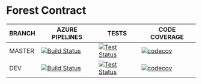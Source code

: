 # Forest Contract

BRANCH | AZURE PIPELINES                                                                                                                                                                                                                                     | TESTS                                                                                                                                                                                                      | CODE COVERAGE
-------|-----------------------------------------------------------------------------------------------------------------------------------------------------------------------------------------------------------------------------------------------------|------------------------------------------------------------------------------------------------------------------------------------------------------------------------------------------------------------|--------------
MASTER   | [![Build Status](https://dev.azure.com/eforest-finance/forest-contract/_apis/build/status/eforest-finance.forest-contract?branchName=master)](https://dev.azure.com/eforest-finance/forest-contract/_build/latest?definitionId=1&branchName=master) | [![Test Status](https://img.shields.io/azure-devops/tests/eforest-finance/forest-contract/1/master)](https://dev.azure.com/eforest-finance/forest-contract/_build/latest?definitionId=1&branchName=master) | [![codecov](https://codecov.io/gh/eforest-finance/forest-contract/branch/master/graph/badge.svg?token=O8ULTA26OV)](https://codecov.io/gh/eforest-finance/forest-contract)
DEV    | [![Build Status](https://dev.azure.com/eforest-finance/forest-contract/_apis/build/status/eforest-finance.forest-contract?branchName=dev)](https://dev.azure.com/eforest-finance/forest-contract/_build/latest?definitionId=1&branchName=dev)       | [![Test Status](https://img.shields.io/azure-devops/tests/eforest-finance/forest-contract/1/dev)](https://dev.azure.com/eforest-finance/forest-contract/_build/latest?definitionId=1&branchName=dev)       | [![codecov](https://codecov.io/gh/eforest-finance/forest-contract/branch/dev/graph/badge.svg?token=O8ULTA26OV)](https://codecov.io/gh/eforest-finance/forest-contract)